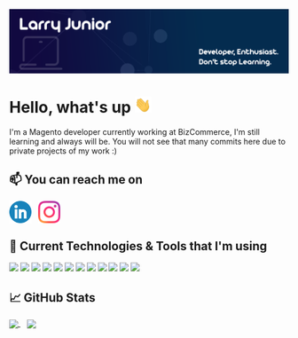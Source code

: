 <img src="https://github.com/LarryJunior21/larryjunior21/blob/2f3a3ea7c3c2697ce77907f8b4b08f00b1d58d74/header.png">

# Hello, what's up <img src="https://github.com/LarryJunior21/larryjunior21/blob/911881bbf0af88d8688a0d166b67adfa8ed8d366/wave.gif" width="30px">
I'm a Magento developer currently working at BizCommerce, I'm still learning and always will be. You will not see that many commits here due to private projects of my work :)

## 📫 You can reach me on
<p align="left">
<a href="https://linkedin.com/in/larryjunior2121" target="blank"><img align="center" src="https://github.com/LarryJunior21/larryjunior21/blob/27de4d91885a22555f813ee427cba1cce2bcedca/linkedin.png" alt="larryjunior2121" height="40" width="40" /></a>
&nbsp;
<a href="https://instagram.com/larejuno" target="blank"><img align="center" src="https://github.com/LarryJunior21/larryjunior21/blob/446345a5031baafb5b11290a4cf3b99405eb580e/instagram.png" alt="larejuno" height="40" width="40" /></a>
</p>

## 🔧 Current Technologies & Tools that I'm using
![](https://img.shields.io/badge/OS-Linux-informational?style=flat&logo=linux&logoColor=white&color=110940)
![](https://img.shields.io/badge/IDE-PhpStorm-informational?style=flat&logo=phpstorm&logoColor=white&color=110940)
![](https://img.shields.io/badge/Code-Php-informational?style=flat&logo=php&logoColor=white&color=110940)
![](https://img.shields.io/badge/Code-JavaScript-informational?style=flat&logo=javascript&logoColor=white&color=110940)
![](https://img.shields.io/badge/Code-Magento-informational?style=flat&logo=magento&logoColor=white&color=110940)
![](https://img.shields.io/badge/Code-React_Native-informational?style=flat&logo=react&logoColor=white&color=110940)
![](https://img.shields.io/badge/Shell-Bash-informational?style=flat&logo=gnu-bash&logoColor=white&color=110940)
![](https://img.shields.io/badge/Tools-MySQL-informational?style=flat&logo=mysql&logoColor=white&color=110940)
![](https://img.shields.io/badge/Tools-MariaDB-informational?style=flat&logo=mariadb&logoColor=white&color=110940)
![](https://img.shields.io/badge/Tools-Docker-informational?style=flat&logo=docker&logoColor=white&color=110940)
![](https://img.shields.io/badge/Tools-Composer-informational?style=flat&logo=composer&logoColor=white&color=110940)
![](https://img.shields.io/badge/Agile-Azure_DevOps-informational?style=flat&logo=azuredevops&logoColor=white&color=110940)

## &#x1f4c8; GitHub Stats
<a href="https://github.com/LarryJunior21/LarryJunior21">
  <img align="center" src="https://github-readme-stats.vercel.app/api/top-langs?username=larryjunior21&hide=html,less&show_icons=true&locale=en&theme=algolia" />
</a>
&nbsp;&nbsp;
<a href="https://github.com/LarryJunior21/LarryJunior21">
  <img align="center" src="https://github-readme-stats.vercel.app/api?username=larryjunior21&show_icons=true&theme=algolia" />
</a> 


[1.1]: https://github.com/LarryJunior21/larryjunior21/blob/dfac4a39ee5524218ad88d24c8f59b1beeee45ae/linkedin.png
[1]: https://www.linkedin.com/in/larryjunior2121/
